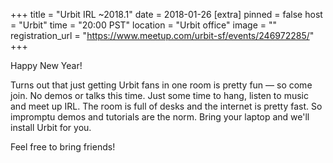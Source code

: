 +++
title = "Urbit IRL ~2018.1"
date = 2018-01-26
[extra]
pinned = false
host = "Urbit"
time = "20:00 PST"
location = "Urbit office"
image = ""
registration_url = "https://www.meetup.com/urbit-sf/events/246972285/"
+++

Happy New Year!

Turns out that just getting Urbit fans in one room is pretty fun — so come join. No demos or talks this time. Just some time to hang, listen to music and meet up IRL. The room is full of desks and the internet is pretty fast. So impromptu demos and tutorials are the norm. Bring your laptop and we'll install Urbit for you.

Feel free to bring friends! 
